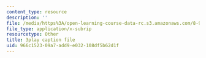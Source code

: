```yaml
---
content_type: resource
description: ''
file: /media/https%3A/open-learning-course-data-rc.s3.amazonaws.com/8-962-general-relativity-spring-2020/966c152309a7add9e032108df5b62d1f_TiHHz3sKDbY.srt
file_type: application/x-subrip
resourcetype: Other
title: 3play caption file
uid: 966c1523-09a7-add9-e032-108df5b62d1f
---
```

